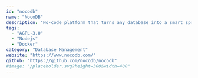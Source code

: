 ```yaml
---
id: "nocodb"
name: "NocoDB"
description: "No-code platform that turns any database into a smart spreadsheet (alternative to Airtable or Smartsheet)."
tags:
  - "AGPL-3.0"
  - "Nodejs"
  - "Docker"
category: "Database Management"
website: "https://www.nocodb.com/"
github: "https://github.com/nocodb/nocodb"
#image: "/placeholder.svg?height=300&width=400"
---
```


